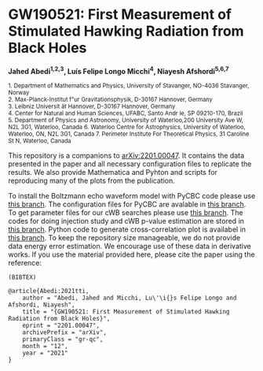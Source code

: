 # GW190521: First Measurement of Stimulated Hawking Radiation from Black Holes

**Jahed Abedi<sup>1,2,3</sup>, Luís Felipe Longo Micchi<sup>4</sup>, Niayesh Afshordi<sup>5,6,7</sup>**

<sub>1. Department  of  Mathematics  and  Physics,  University  of  Stavanger,  NO-4036  Stavanger,  Norway</sub><br />
<sub>2. Max-Planck-Institut  f\"ur  Gravitationsphysik,  D-30167  Hannover,  Germany</sub><br />
<sub>3. Leibniz  Universit ̈at  Hannover,  D-30167  Hannover,  Germany </sub><br />
<sub>4. Center  for  Natural  and  Human  Sciences,  UFABC,  Santo  Andr ́ıe,  SP  09210-170,  Brazil </sub><br />
<sub>5. Department  of  Physics  and  Astronomy,  University  of  Waterloo,200  University  Ave  W,  N2L  3G1,  Waterloo,  Canada </sub>
<sub>6. Waterloo  Centre  for  Astrophysics,  University  of  Waterloo,  Waterloo,  ON,  N2L  3G1,  Canada </sub>
<sub>7. Perimeter  Institute  For  Theoretical  Physics,  31  Caroline  St  N,  Waterloo,  Canada </sub>



This repository is a companions to [arXiv:2201.00047](https://arxiv.org/abs/2201.00047). It contains the data presented in the paper and all necessary configuration files to replicate the results. We also provide Mathematica and Pyhton and scripts for reproducing many of the plots from the publication. 

To install the Boltzmann echo waveform model with PyCBC code please use [this branch](https://github.com/jahedabedi/pycbc/tree/Boltzmann_echoes). The configuration files for PyCBC are avalable in [this branch]().
To get parameter files for our cWB searches please use [this branch](https://github.com/LuisFLongo/GW190521echo). The codes for doing injection study and cWB p-value estimation are stored in [this branch](https://github.com/jahedabedi/GW190521echo/tree/main/cWB). Python code to generate cross-correlation plot is availabel in [this branch](). To keep the repository size manageable, we do not provide data energy error estimation.
We encourage use of these data in derivative works. If you use the material provided here, please cite the paper using the reference:
```
(BIBTEX)

@article{Abedi:2021tti,
    author = "Abedi, Jahed and Micchi, Lu\'\i{}s Felipe Longo and Afshordi, Niayesh",
    title = "{GW190521: First Measurement of Stimulated Hawking Radiation from Black Holes}",
    eprint = "2201.00047",
    archivePrefix = "arXiv",
    primaryClass = "gr-qc",
    month = "12",
    year = "2021"
}
